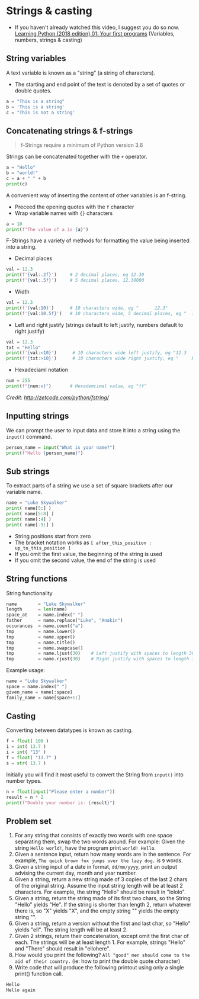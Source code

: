 # Strings & casting

* If you haven't already watched this video, I suggest you do so now. [Learning Python (2018 edition) 01: Your first programs](https://www.youtube.com/watch?v=dOCTDDxtv7s) (Variables, numbers, strings & casting)

## String variables

A text variable is known as a "string" (a string of characters).

* The starting and end point of the text is denoted by a set of quotes or double quotes.

```python
a = "This is a string"
b = 'This is a string'
c = "This is not a string'
```

## Concatenating strings & f-strings

> f-Strings require a minimum of Python version 3.6

Strings can be concatenated together with the `+` operator.

```python
a = "Hello"
b = "world!"
c = a + " " + b
print(c)
```

A convenient way of inserting the content of other variables is an f-string.

* Preceed the opening quotes with the `f` character
* Wrap variable names with `{}` characters

```python
a = 10
print(f"The value of a is {a}")
```

F-Strings have a variety of methods for formatting the value being inserted into a string.

* Decimal places

```python
val = 12.3
print(f'{val:.2f}')     # 2 decimal places, eg 12.30
print(f'{val:.5f}')     # 5 decimal places, 12.30000
```

* Width

```python
val = 12.3
print(f'{val:10}')      # 10 characters wide, eg "      12.3"
print(f'{val:10.5f}')   # 10 characters wide, 5 decimal places, eg "  12.30000"
```

* Left and right justify (strings default to left justify, numbers default to right justify)

```python
val = 12.3
txt = "Hello"
print(f'{val:<10}')      # 10 characters wide left justify, eg "12.3      "
print(f'{txt:>10}')      # 10 characters wide right justify, eg "     Hello"
```

* Hexadeciaml notation

```python
num = 255
print(f"{num:x}")       # Hexademcimal value, eg "ff"
```

*Credit: http://zetcode.com/python/fstring/*

## Inputting strings

We can prompt the user to input data and store it into a string using the `input()` command.

```python
person_name = input("What is your name?")
print(f"Hello {person_name}")
```

## Sub strings

To extract parts of a string we use a set of square brackets after our variable name. 

```python
name = "Luke Skywalker"
print( name[5:] )
print( name[5:8] )
print( name[:4] )
print( name[-9:] )
```

* String positions start from zero
* The bracket notation works as `[ after_this_position : up_to_this_position ]`
* If you omit the first value, the beginning of the string is used
* If you omit the second value, the end of the string is used

## String functions

String functionality

```python
name        = "Luke Skywalker"
length      = len(name)
space_at    = name.index(" ")
father      = name.replace("Luke", "Anakin")
occurances  = name.count("a")
tmp         = name.lower()
tmp         = name.upper()
tmp         = name.title()
tmp         = name.swapcase()
tmp         = name.ljust(30)    # Left justify with spaces to length 30
tmp         = name.rjust(30)    # Right justify with spaces to length 30
```

Example usage:

```python
name = "Luke Skywalker"
space = name.index(" ")
given_name = name[:space]
family_name = name[space+1:]
```

## Casting

Converting between datatypes is known as casting. 

```python
f = float( 100 )
i = int( 13.7 )
i = int( "13" )
f = float( "13.7" )
s = str( 13.7 )
```

Initially you will find it most useful to convert the String from `input()` into number types.

```python
n = float(input("Please enter a number"))
result = n * 2
print(f"Double your number is: {result}")
```

## Problem set

1. For any string that consists of exactly two words with one space separating them, swap the two words around. For example: Given the string `Hello world!`, have the program print `world! Hello`.
2. Given a sentence input, return how many words are in the sentence. For example, `The quick brown fox jumps over the lazy dog.` is `9` words.
3. Given a string input of a date in format, `dd/mm/yyyy`, print an output advising the current day, month and year number.
4. Given a string, return a new string made of 3 copies of the last 2 chars of the original string. Assume the input string length will be at least 2 characters. For example, the string "Hello" should be result in "lololo".
5. Given a string, return the string made of its first two chars, so the String "Hello" yields "He". If the string is shorter than length 2, return whatever there is, so "X" yields "X", and the empty string "" yields the empty string "".
6. Given a string, return a version without the first and last char, so "Hello" yields "ell". The string length will be at least 2.
7. Given 2 strings, return their concatenation, except omit the first char of each. The strings will be at least length 1. For example, strings "Hello" and "There" should result in "ellohere".
8. How would you print the following? `All "good" men should come to the aid of their country.` (ie: how to print the double quote character)
9. Write code that will produce the following printout using only a single print() function call. 

```txt
Hello
Hello again
```
